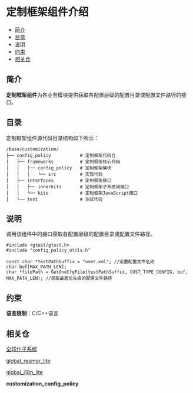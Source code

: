 # 定制框架组件介绍<a name="ZH-CN_TOPIC_0000001126254525"></a>

-   [简介](#section1881113251316)
-   [目录](#section196561842161316)
-   [说明](#section1799421112165)
-   [约束](#section1811111510182)
-   [相关仓](#section170262901818)

## 简介<a name="section1881113251316"></a>

**定制框架组件**为各业务模块提供获取各配置层级的配置目录或配置文件路径的接口。

## 目录<a name="section196561842161316"></a>

定制框架组件源代码目录结构如下所示：

```
/base/customization/
├── config_policy           # 定制框架代码仓
│   ├── frameworks          # 定制框架核心代码
│   │   ├── config_policy   # 定制框架模块
│   │   │   └── src         # 实现代码
│   ├── interfaces          # 定制框架接口
│   │   ├── innerkits       # 定制框架子系统间接口
│   │   └── kits            # 定制框架JavaScript接口
│   └── test                # 测试代码
```

## 说明<a name="section1799421112165"></a>

调用该组件中的接口获取各配置层级的配置目录或配置文件路径。

```
#include <gtest/gtest.h>
#include "config_policy_utils.h"

const char *testPathSuffix = "user.xml"; //设置配置文件名称
char buf[MAX_PATH_LEN];
char *filePath = GetOneCfgFile(testPathSuffix, CUST_TYPE_CONFIG, buf, MAX_PATH_LEN); //获取最高优先级的配置文件路径
```

## 约束<a name="section1811111510182"></a>

**语言限制**：C/C++语言

## 相关仓<a name="section170262901818"></a>

[全球化子系统](https://gitee.com/openharmony/docs/blob/master/zh-cn/readme/%E5%85%A8%E7%90%83%E5%8C%96%E5%AD%90%E7%B3%BB%E7%BB%9F.md)

[global\_resmgr\_lite](https://gitee.com/openharmony/global_resmgr_lite/blob/master/README_zh.md)

[global\_i18n\_lite](https://gitee.com/openharmony/global_i18n_lite/blob/master/README_zh.md)

**customization\_config\_policy**

